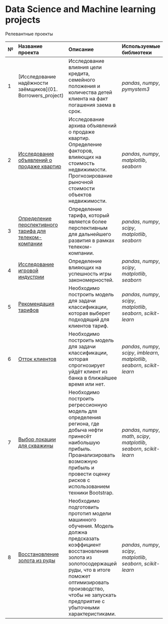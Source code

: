 # Data Science and Machine learning projects

Релевантные проекты

|№| Название проекта | Описание | Используемые библиотеки | 
|:--| :---------------------- | :---------------------- | :---------------------- |
| 1| [Исследование надёжности заёмщиков](01. Borrowers_project) | Исследование влияния цели кредита, семейного положения и количества детей клиента на факт погашения заема в срок.| *pandas*, *numpy*, *pymystem3* |
| 2| [Исследование объявлений о продаже квартир](apartments_sales_research_project) | Исследование архива объявлений о продаже квартир. Определение факторов, влияющих на стоимость недвижимости. Прогнозирование рыночной стоимости объектов недвижимости.| *pandas*, *numpy*, *matplotlib*, *seaborn* |
| 3| [Определение перспективного тарифа для телеком-компании](telecom_company_tariff_project) | Определение тарифа, который является более перспективным для дальнейшего развития в рамках телеком-компании.| *pandas*, *numpy*, *scipy*, *matplotlib*, *seaborn* |
| 4| [Исследование игровой индустрии](game_industry_research_project) | Определение влияющих на успешность игры закономерностей.| *pandas*, *numpy*, *scipy*, *matplotlib*, *seaborn* |
| 5| [Рекомендация тарифов](tariff_recommendation_project) | Необходимо построить модель для задачи классификации, которая выберет подходящий для клиентов тариф. | *pandas*, *numpy*, *scipy*, *matplotlib*, *seaborn*, *scikit-learn* |
| 6| [Отток клиентов](сustomers_churn_project) | Необходимо построить модель для задачи классификации, которая спрогнозирует уйдёт клиент из банка в ближайшее время или нет. | *pandas*, *numpy*, *scipy*, *imblearn*, *matplotlib*, *seaborn*, *scikit-learn* |
| 7| [Выбор локации для скважины](oil_location_choosing_project) | Необходимо построить регрессионную модель для определения региона, где добыча нефти принесёт наибольшую прибыль. Проанализировать возможную прибыль и провести оценку рисков с использованием техники Bootstrap.| *pandas*, *numpy*, *math*, *scipy*, *matplotlib*, *seaborn*, *scikit-learn* |
| 8| [Восстановление золота из руды](gold_recovery_project ) | Необходимо подготовить прототип модели машинного обучения. Модель должна предсказать коэффициент восстановления золота из золотосодержащей руды, что в итоге поможет оптимизировать производство, чтобы не запускать предприятие с убыточными характеристиками.| *pandas*, *numpy*, *scipy*, *matplotlib*, *seaborn*, *scikit-learn* |
